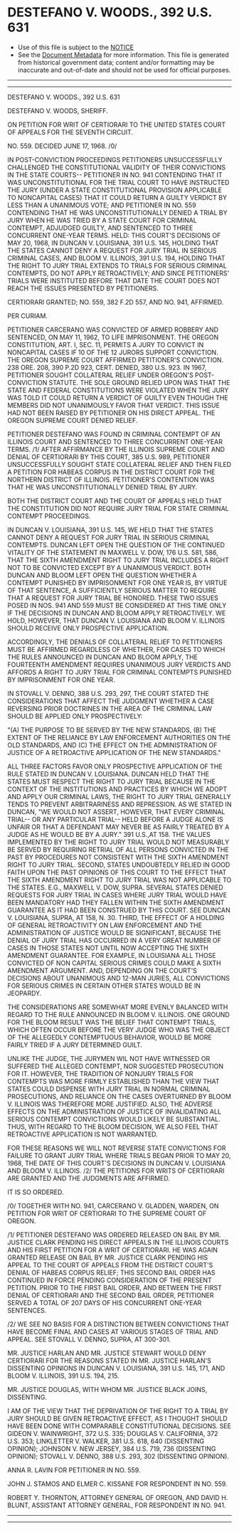 ---
---

# DESTEFANO V. WOODS., 392 U.S. 631

* Use of this file is subject to the [NOTICE](https://github.com/publicdocs/notice/blob/master/NOTICE)
* See the [Document Metadata](../../../) for more information.
  This file is generated from historical government data; content and/or formatting may be inaccurate and out-of-date and should not be used for official purposes.

----------
----------

DESTEFANO V. WOODS., 392 U.S. 631

DESTEFANO V. WOODS, SHERIFF.

ON PETITION FOR WRIT OF CERTIORARI TO THE UNITED STATES COURT OF APPEALS FOR THE SEVENTH CIRCUIT.

NO. 559.  DECIDED JUNE 17, 1968.  /0/

IN POST-CONVICTION PROCEEDINGS PETITIONERS UNSUCCESSFULLY CHALLENGED THE CONSTITUTIONAL VALIDITY OF THEIR CONVICTIONS IN THE STATE COURTS-- PETITIONER IN NO. 941 CONTENDING THAT IT WAS UNCONSTITUTIONAL FOR THE TRIAL COURT TO HAVE INSTRUCTED THE JURY (UNDER A STATE CONSTITUTIONAL PROVISION APPLICABLE TO NONCAPITAL CASES) THAT IT COULD RETURN A GUILTY VERDICT BY LESS THAN A UNANIMOUS VOTE; AND PETITIONER IN NO. 559 CONTENDING THAT HE WAS UNCONSTITUTIONALLY DENIED A TRIAL BY JURY WHEN HE WAS TRIED BY A STATE COURT FOR CRIMINAL CONTEMPT, ADJUDGED GUILTY, AND SENTENCED TO THREE CONCURRENT ONE-YEAR TERMS.  HELD:  THIS COURT'S DECISIONS OF MAY 20, 1968, IN DUNCAN V. LOUISIANA, 391 U.S. 145, HOLDING THAT THE STATES CANNOT DENY A REQUEST FOR JURY TRIAL IN SERIOUS CRIMINAL CASES, AND BLOOM V. ILLINOIS, 391 U.S. 194, HOLDING THAT THE RIGHT TO JURY TRIAL EXTENDS TO TRIALS FOR SERIOUS CRIMINAL CONTEMPTS, DO NOT APPLY RETROACTIVELY; AND SINCE PETITIONERS' TRIALS WERE INSTITUTED BEFORE THAT DATE THE COURT DOES NOT REACH THE ISSUES PRESENTED BY PETITIONERS.

CERTIORARI GRANTED; NO. 559, 382 F.2D 557, AND NO. 941, AFFIRMED.

PER CURIAM.

PETITIONER CARCERANO WAS CONVICTED OF ARMED ROBBERY AND SENTENCED, ON MAY 11, 1962, TO LIFE IMPRISONMENT.  THE OREGON CONSTITUTION, ART. I, SEC. 11, PERMITS A JURY TO CONVICT IN NONCAPITAL CASES IF 10 OF THE 12 JURORS SUPPORT CONVICTION.  THE OREGON SUPREME COURT AFFIRMED PETITIONER'S CONVICTION.  238 ORE.  208, 390 P.2D 923, CERT. DENIED, 380 U.S. 923.  IN 1967, PETITIONER SOUGHT COLLATERAL RELIEF UNDER OREGON'S POST-CONVICTION STATUTE.  THE SOLE GROUND RELIED UPON WAS THAT THE STATE AND FEDERAL CONSTITUTIONS WERE VIOLATED WHEN THE JURY WAS TOLD IT COULD RETURN A VERDICT OF GUILTY EVEN THOUGH THE MEMBERS DID NOT UNANIMOUSLY FAVOR THAT VERDICT.  THIS ISSUE HAD NOT BEEN RAISED BY PETITIONER ON HIS DIRECT APPEAL.  THE OREGON SUPREME COURT DENIED RELIEF.

PETITIONER DESTEFANO WAS FOUND IN CRIMINAL CONTEMPT OF AN ILLINOIS COURT AND SENTENCED TO THREE CONCURRENT ONE-YEAR TERMS.  /1/  AFTER AFFIRMANCE BY THE ILLINOIS SUPREME COURT AND DENIAL OF CERTIORARI BY THIS COURT, 385 U.S. 989, PETITIONER UNSUCCESSFULLY SOUGHT STATE COLLATERAL RELIEF AND THEN FILED A PETITION FOR HABEAS CORPUS IN THE DISTRICT COURT FOR THE NORTHERN DISTRICT OF ILLINOIS.  PETITIONER'S CONTENTION WAS THAT HE WAS UNCONSTITUTIONALLY DENIED TRIAL BY JURY.

BOTH THE DISTRICT COURT AND THE COURT OF APPEALS HELD THAT THE CONSTITUTION DID NOT REQUIRE JURY TRIAL FOR STATE CRIMINAL CONTEMPT PROCEEDINGS.

IN DUNCAN V. LOUISIANA, 391 U.S. 145, WE HELD THAT THE STATES CANNOT DENY A REQUEST FOR JURY TRIAL IN SERIOUS CRIMINAL CONTEMPTS.  DUNCAN LEFT OPEN THE QUESTION OF THE CONTINUED VITALITY OF THE STATEMENT IN MAXWELL V. DOW, 176 U.S. 581, 586, THAT THE SIXTH AMENDMENT RIGHT TO JURY TRIAL INCLUDES A RIGHT NOT TO BE CONVICTED EXCEPT BY A UNANIMOUS VERDICT.  BOTH DUNCAN AND BLOOM LEFT OPEN THE QUESTION WHETHER A CONTEMPT PUNISHED BY IMPRISONMENT FOR ONE YEAR IS, BY VIRTUE OF THAT SENTENCE, A SUFFICIENTLY SERIOUS MATTER TO REQUIRE THAT A REQUEST FOR JURY TRIAL BE HONORED.  THESE TWO ISSUES POSED IN NOS. 941 AND 559 MUST BE CONSIDERED AT THIS TIME ONLY IF THE DECISIONS IN DUNCAN AND BLOOM APPLY RETROACTIVELY.  WE HOLD, HOWEVER, THAT DUNCAN V. LOUISIANA AND BLOOM V. ILLINOIS SHOULD RECEIVE ONLY PROSPECTIVE APPLICATION.

ACCORDINGLY, THE DENIALS OF COLLATERAL RELIEF TO PETITIONERS MUST BE AFFIRMED REGARDLESS OF WHETHER, FOR CASES TO WHICH THE RULES ANNOUNCED IN DUNCAN AND BLOOM APPLY, THE FOURTEENTH AMENDMENT REQUIRES UNANIMOUS JURY VERDICTS AND AFFORDS A RIGHT TO JURY TRIAL FOR CRIMINAL CONTEMPTS PUNISHED BY IMPRISONMENT FOR ONE YEAR.

IN STOVALL V. DENNO, 388 U.S. 293, 297, THE COURT STATED THE CONSIDERATIONS THAT AFFECT THE JUDGMENT WHETHER A CASE REVERSING PRIOR DOCTRINES IN THE AREA OF THE CRIMINAL LAW SHOULD BE APPLIED ONLY PROSPECTIVELY:

"(A) THE PURPOSE TO BE SERVED BY THE NEW STANDARDS, (B) THE EXTENT OF THE RELIANCE BY LAW ENFORCEMENT AUTHORITIES ON THE OLD STANDARDS, AND (C) THE EFFECT ON THE ADMINISTRATION OF JUSTICE OF A RETROACTIVE APPLICATION OF THE NEW STANDARDS."

ALL THREE FACTORS FAVOR ONLY PROSPECTIVE APPLICATION OF THE RULE STATED IN DUNCAN V. LOUISIANA.  DUNCAN HELD THAT THE STATES MUST RESPECT THE RIGHT TO JURY TRIAL BECAUSE IN THE CONTEXT OF THE INSTITUTIONS AND PRACTICES BY WHICH WE ADOPT AND APPLY OUR CRIMINAL LAWS, THE RIGHT TO JURY TRIAL GENERALLY TENDS TO PREVENT ARBITRARINESS AND REPRESSION.  AS WE STATED IN DUNCAN, "WE WOULD NOT ASSERT, HOWEVER, THAT EVERY CRIMINAL TRIAL-- OR ANY PARTICULAR TRIAL-- HELD BEFORE A JUDGE ALONE IS UNFAIR OR THAT A DEFENDANT MAY NEVER BE AS FAIRLY TREATED BY A JUDGE AS HE WOULD BE BY A JURY."  391 U.S.,AT 158.  THE VALUES IMPLEMENTED BY THE RIGHT TO JURY TRIAL WOULD NOT MEASURABLY BE SERVED BY REQUIRING RETRIAL OF ALL PERSONS CONVICTED IN THE PAST BY PROCEDURES NOT CONSISTENT WITH THE SIXTH AMENDMENT RIGHT TO JURY TRIAL.  SECOND, STATES UNDOUBTEDLY RELIED IN GOOD FAITH UPON THE PAST OPINIONS OF THIS COURT TO THE EFFECT THAT THE SIXTH AMENDMENT RIGHT TO JURY TRIAL WAS NOT APPLICABLE TO THE STATES.  E.G., MAXWELL V. DOW, SUPRA.  SEVERAL STATES DENIED REQUESTS FOR JURY TRIAL IN CASES WHERE JURY TRIAL WOULD HAVE BEEN MANDATORY HAD THEY FALLEN WITHIN THE SIXTH AMENDMENT GUARANTEE AS IT HAD BEEN CONSTRUED BY THIS COURT.  SEE DUNCAN V. LOUISIANA, SUPRA, AT 158, N. 30.  THIRD, THE EFFECT OF A HOLDING OF GENERAL RETROACTIVITY ON LAW ENFORCEMENT AND THE ADMINISTRATION OF JUSTICE WOULD BE SIGNIFICANT, BECAUSE THE DENIAL OF JURY TRIAL HAS OCCURRED IN A VERY GREAT NUMBER OF CASES IN THOSE STATES NOT UNTIL NOW ACCEPTING THE SIXTH AMENDMENT GUARANTEE.  FOR EXAMPLE, IN LOUISIANA ALL THOSE CONVICTED OF NON CAPITAL SERIOUS CRIMES COULD MAKE A SIXTH AMENDMENT ARGUMENT.  AND, DEPENDING ON THE COURT'S DECISIONS ABOUT UNANIMOUS AND 12-MAN JURIES, ALL CONVICTIONS FOR SERIOUS CRIMES IN CERTAIN OTHER STATES WOULD BE IN JEOPARDY.

THE CONSIDERATIONS ARE SOMEWHAT MORE EVENLY BALANCED WITH REGARD TO THE RULE ANNOUNCED IN BLOOM V. ILLINOIS.  ONE GROUND FOR THE BLOOM RESULT WAS THE BELIEF THAT CONTEMPT TRIALS, WHICH OFTEN OCCUR BEFORE THE VERY JUDGE WHO WAS THE OBJECT OF THE ALLEGEDLY CONTEMPTUOUS BEHAVIOR, WOULD BE MORE FAIRLY TRIED IF A JURY DETERMINED GUILT.

UNLIKE THE JUDGE, THE JURYMEN WIL NOT HAVE WITNESSED OR SUFFERED THE ALLEGED CONTEMPT, NOR SUGGESTED PROSECUTION FOR IT.  HOWEVER, THE TRADITION OF NONJURY TRIALS FOR CONTEMPTS WAS MORE FIRMLY ESTABLISHED THAN THE VIEW THAT STATES COULD DISPENSE WITH JURY TRIAL IN NORMAL CRIMINAL PROSECUTIONS, AND RELIANCE ON THE CASES OVERTURNED BY BLOOM V. ILLINOIS WAS THEREFORE MORE JUSTIFIED.  ALSO, THE ADVERSE EFFECTS ON THE ADMINISTRATION OF JUSTICE OF INVALIDATING ALL SERIOUS CONTEMPT CONVICTIONS WOULD LIKELY BE SUBSTANTIAL.  THUS, WITH REGARD TO THE BLOOM DECISION, WE ALSO FEEL THAT RETROACTIVE APPLICATION IS NOT WARRANTED.

FOR THESE REASONS WE WILL NOT REVERSE STATE CONVICTIONS FOR FAILURE TO GRANT JURY TRIAL WHERE TRIALS BEGAN PRIOR TO MAY 20, 1968, THE DATE OF THIS COURT'S DECISIONS IN DUNCAN V. LOUISIANA AND BLOOM V. ILLINOIS.  /2/  THE PETITIONS FOR WRITS OF CERTIORARI ARE GRANTED AND THE JUDGMENTS ARE AFFIRMED.

IT IS SO ORDERED.

/0/  TOGETHER WITH NO. 941, CARCERANO V. GLADDEN, WARDEN, ON PETITION FOR WRIT OF CERTIORARI TO THE SUPREME COURT OF OREGON.

/1/  PETITIONER DESTEFANO WAS ORDERED RELEASED ON BAIL BY MR. JUSTICE CLARK PENDING HIS DIRECT APPEALS IN THE ILLINOIS COURTS AND HIS FIRST PETITION FOR A WRIT OF CERTIORARI.  HE WAS AGAIN GRANTED RELEASE ON BAIL BY MR. JUSTICE CLARK PENDING HIS APPEAL TO THE COURT OF APPEALS FROM THE DISTRICT COURT'S DENIAL OF HABEAS CORPUS RELIEF; THIS SECOND BAIL ORDER HAS CONTINUED IN FORCE PENDING CONSIDERATION OF THE PRESENT PETITION.  PRIOR TO THE FIRST BAIL ORDER, AND BETWEEN THE FIRST DENIAL OF CERTIORARI AND THE SECOND BAIL ORDER, PETITIONER SERVED A TOTAL OF 207 DAYS OF HIS CONCURRENT ONE-YEAR SENTENCES.

/2/  WE SEE NO BASIS FOR A DISTINCTION BETWEEN CONVICTIONS THAT HAVE BECOME FINAL AND CASES AT VARIOUS STAGES OF TRIAL AND APPEAL.  SEE STOVALL V. DENNO, SUPRA, AT 300-301.

MR. JUSTICE HARLAN AND MR. JUSTICE STEWART WOULD DENY CERTIORARI FOR THE REASONS STATED IN MR. JUSTICE HARLAN'S DISSENTING OPINIONS IN DUNCAN V. LOUISIANA, 391 U.S. 145, 171, AND BLOOM V. ILLINOIS, 391 U.S. 194, 215.

MR. JUSTICE DOUGLAS, WITH WHOM MR. JUSTICE BLACK JOINS, DISSENTING.

I AM OF THE VIEW THAT THE DEPRIVATION OF THE RIGHT TO A TRIAL BY JURY SHOULD BE GIVEN RETROACTIVE EFFECT, AS I THOUGHT SHOULD HAVE BEEN DONE WITH COMPARABLE CONSTITUTIONAL DECISIONS.  SEE GIDEON V. WAINWRIGHT, 372 U.S. 335; DOUGLAS V. CALIFORNIA, 372 U.S. 353; LINKLETTER V. WALKER, 381 U.S. 618, 640 (DISSENTING OPINION); JOHNSON V. NEW JERSEY, 384 U.S. 719, 736 (DISSENTING OPINION); STOVALL V. DENNO, 388 U.S. 293, 302 (DISSENTING OPINION).

ANNA R. LAVIN FOR PETITIONER IN NO. 559.

JOHN J. STAMOS AND ELMER C. KISSANE FOR RESPONDENT IN NO. 559.

ROBERT Y. THORNTON, ATTORNEY GENERAL OF OREGON, AND DAVID H. BLUNT, ASSISTANT ATTORNEY GENERAL, FOR RESPONDENT IN NO. 941.


----------
----------

